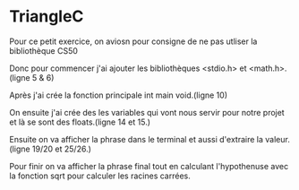 # TriangleC

Pour ce petit exercice, on aviosn pour consigne de ne pas utliser la bibliothèque CS50

Donc pour commencer j'ai ajouter les bibliothèques <stdio.h> et <math.h>. (ligne 5 & 6)

Après j'ai crée la fonction principale int main void.(ligne 10)

On ensuite j'ai crée des les variables qui vont nous servir pour notre projet et là se sont des floats.(ligne 14 et 15.)

Ensuite on va afficher la phrase dans le terminal et aussi d'extraire la valeur. (ligne 19/20 et 25/26.)

Pour finir on va afficher la phrase final tout en calculant l'hypothenuse avec la fonction sqrt pour calculer les racines carrées.
